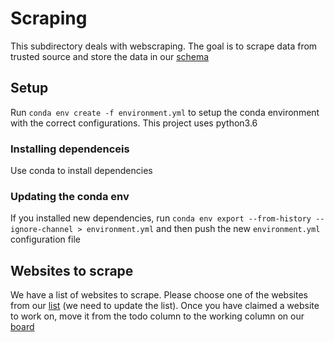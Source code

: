 # Scraping 

This subdirectory deals with webscraping. The goal is to scrape data from trusted source and store the data in our [schema](https://github.com/jsedoc/Covid-19-infobot/wiki/Schema-v0.1)

## Setup

Run `conda env create -f environment.yml` to setup the conda environment with the correct configurations.
This project uses python3.6

### Installing dependenceis

Use conda to install dependencies

### Updating the conda env

If you installed new dependencies, run `conda env export --from-history --ignore-channel > environment.yml`
and then push the new `environment.yml` configuration file


## Websites to scrape

We have a list of websites to scrape. Please choose one of the websites from our [list]() (we need to update the list).
Once you have claimed a website to work on, move it from the todo column to the working column on our [board](https://github.com/jsedoc/Covid-19-infobot/projects/3)
